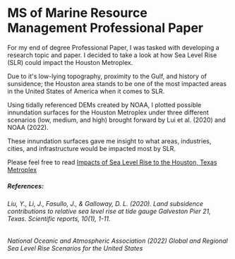 # MS of Marine Resource Management Professional Paper

For my end of degree Professional Paper, I was tasked with developing a research topic and paper. I decided to take a look at how Sea Level Rise (SLR) could impact the Houston Metroplex.

Due to it's low-lying topography, proximity to the Gulf, and history of sunsidence; the Houston area stands to be one of the most impacted areas in the United States of America when it comes to SLR.

Using tidally referenced DEMs created by NOAA, I plotted possible innundation surfaces for the Houston Metroplex under three different scenarios (low, medium, and high) brought forward by Lui et al. (2020) and NOAA (2022).

These innundation surfaces gave me insight to what areas, industries, cities, and infrastructure would be impacted most by SLR.

Please feel free to read [Impacts of Sea Level Rise to the Houston, Texas Metroplex](https://github.com/wessholders/Professional-Portfolio/blob/main/Professional%20Paper/Impacts%20of%20SLR%20on%20the%20Houston%20Metroplex.pdf)
##### References:

###### Liu, Y., Li, J., Fasullo, J., & Galloway, D. L. (2020). Land subsidence contributions to relative sea level rise at tide gauge Galveston Pier 21, Texas. Scientific reports, 10(1), 1-11. 

###### National Oceanic and Atmospheric Association (2022) Global and Regional Sea Level Rise Scenarios for the United States
